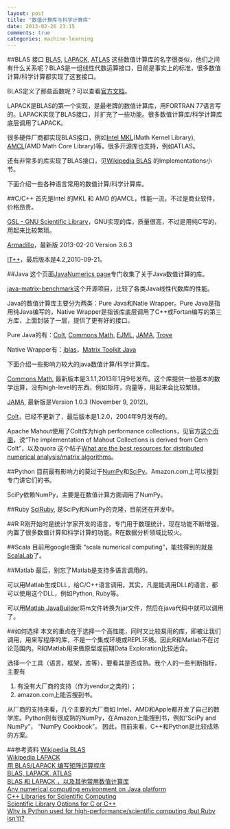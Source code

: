 ```yaml
---
layout: post
title: "数值计算库与科学计算库"
date: 2013-02-26 23:15
comments: true
categories: machine-learning
---
```

##BLAS 接口
[BLAS](http://www.netlib.org/blas/), [LAPACK](http://www.netlib.org/lapack/), [ATLAS](http://math-atlas.sourceforge.net/) 这些数值计算库的名字很类似，他们之间有什么关系呢？BLAS是一组线性代数运算接口，目前是事实上的标准，很多数值计算/科学计算都实现了这套接口。

BLAS定义了那些函数呢？可以查看[官方文档](http://www.netlib.org/blas/)。

LAPACK是BLAS的第一个实现，是最老牌的数值计算库，用FORTRAN 77语言写的。LAPACK实现了BLAS接口，并扩充了一些功能。很多数值计算库/科学计算库底层调用了LAPACK。

很多硬件厂商都实现BLAS接口，例如[Intel MKL](http://software.intel.com/en-us/intel-mkl)(Math Kernel Library), [AMCL](http://developer.amd.com/tools/cpu-development/amd-core-math-library-acml/)(AMD Math Core Library)等。很多开源库也支持，例如ATLAS。

还有非常多的库实现了BLAS接口，见[Wikipedia BLAS](http://en.wikipedia.org/wiki/Basic_Linear_Algebra_Subprograms) 的Implementations小节。

下面介绍一些各种语言常用的数值计算/科学计算库。

<!-- more -->

##C/C++
首先是Intel 的MKL 和 AMD 的AMCL，性能一流，不过是商业软件，价格昂贵。

[GSL - GNU Scientific Library](http://www.gnu.org/software/gsl/)，GNU实现的库，质量很高，不过是用纯C写的，用起来比较繁琐。

[Armadillo](http://arma.sourceforge.net/)，最新版 2013-02-20 Version 3.6.3

[IT++](http://itpp.sourceforge.net/)，最后版本是4.2,2010-09-21。

##Java
这个页面[JavaNumerics page](http://math.nist.gov/javanumerics/)专门收集了关于Java数值计算的库。

[java-matrix-benchmark](https://code.google.com/p/java-matrix-benchmark/)这个开源项目，比较了各类Java线性代数库的性能。

Java的数值计算库主要分为两类：Pure Java和Natie Wrapper。Pure Java是指用纯Java编写的，Native Wrapper是指该库底层调用了C++或Fortan编写的第三方库，上面封装了一层，提供了更有好的接口。

Pure Java的有：[Colt](http://dsd.lbl.gov/~hoschek/colt/), [Commons Math](http://commons.apache.org/proper/commons-math/), [EJML](https://code.google.com/p/efficient-java-matrix-library/), [JAMA](http://math.nist.gov/javanumerics/jama/), [Trove](http://trove.starlight-systems.com/)

Native Wrapper有：[jblas](http://jblas.org)，[Matrix Toolkit Java](https://github.com/fommil/matrix-toolkits-java)

下面介绍一些影响力较大的java数值计算/科学计算库。

[Commons Math](http://commons.apache.org/proper/commons-math/), 最新版本是3.1.1,2013年1月9号发布。这个库提供一些基本的数学运算，没有high-level的东西，例如矩阵，向量等，用起来会比较繁琐。

[JAMA](http://math.nist.gov/javanumerics/jama/), 最新版是Version 1.0.3 (November 9, 2012)。

[Colt](http://acs.lbl.gov/software/colt/)，已经不更新了，最后版本是1.2.0，2004年9月发布的。

Apache Mahout使用了Colt作为high performance collections，见官方[这个页面](https://cwiki.apache.org/MAHOUT/mahout-collections.html)，说“The implementation of Mahout Collections is derived from Cern Colt”，以及quora 这个帖子[What are the best resources for distributed numerical analysis/matrix algorithms](http://www.quora.com/Distributed-Algorithms/What-are-the-best-resources-for-distributed-numerical-analysis-matrix-algorithms)。

##Python
目前最有影响力的莫过于[NumPy](http://www.numpy.org/)和[SciPy](http://www.scipy.org/)。Amazon.com上可以搜到专门讲它们的书。

SciPy依赖NumPy，主要是在数值计算方面调用了NumPy。

##Ruby
[SciRuby](http://sciruby.com/), 是SciPy和NumPy的克隆，目前还在开发中。

##R
R刚开始时是统计学家开发的语言，专门用于数理统计，现在功能不断增强，内置了很多数值计算和科学计算的功能。R在数据分析领域比较火。

##Scala
目前用google搜索 “scala numerical computing”，能找得到的就是[ScalaLab](http://code.google.com/p/scalalab/)了。

##Matlab
最后，别忘了Matlab是支持多语言调用的。

可以用Matlab生成DLL，给C/C++语言调用。其实，凡是能调用DLL的语言，都可以使用这个DLL，例如Python, Ruby等。

可以用[Matlab JavaBuilder](http://www.mathworks.cn/products/javabuilder/)将m文件转换为jar文件，然后在java代码中就可以调用了。

##如何选择
本文的重点在于选择一个高性能，同时又比较易用的库，即被让我们调用，用来写程序的库，不是一个集成环境或REPL环境。因此R和Matlab不在讨论范围内。R和Matlab用来做原型或前期Data Exploration比较适合。

选择一个工具（语言，框架，库等），要看其是否成熟。我个人的一些判断指标，主要有

1. 有没有大厂商的支持（作为vendor之类的）；
2. amazon.com上能否搜到书。

从厂商的支持来看，几个主要的大厂商如 Intel，AMD和Apple都开发了自己的数学库。Python则有很成熟的NumPy，在Amazon上能搜到书，例如“SciPy and NumPy”， “NumPy Cookbook”。 因此，目前来看，C++和Python是比较成熟的方案。

##参考资料
[Wikipedia BLAS](http://en.wikipedia.org/wiki/Basic_Linear_Algebra_Subprograms)  
[Wikipedia LAPACK](http://en.wikipedia.org/wiki/LAPACK)  
[用 BLAS/LAPACK 编写矩阵运算程序](http://blog.henix.info/blog/blas-lapack-do-matrix-operation.html)  
[BLAS, LAPACK, ATLAS](https://wikis.utexas.edu/display/~cdupree/BLAS,+LAPACK,+ATLAS)  
[BLAS 和 LAPACK ，以及其他常用数值计算库](http://hi.baidu.com/luckykele2012/item/6a3b25423018c40d6dc2f090)  
[Any numerical computing environment on Java platform](http://fdatamining.blogspot.com/2011/10/any-numerical-computing-environment-on.html)  
[C++ Libraries for Scientific Computing](http://www.myoutsourcedbrain.com/2009/04/c-libraries-for-numerical-processing.html)  
[Scientific Library Options for C or C++](http://stackoverflow.com/questions/3121139/scientific-library-options-for-c-or-c)  
[Why is Python used for high-performance/scientific computing (but Ruby isn't)?](http://programmers.stackexchange.com/questions/138643/why-is-python-used-for-high-performance-scientific-computing-but-ruby-isnt)  

